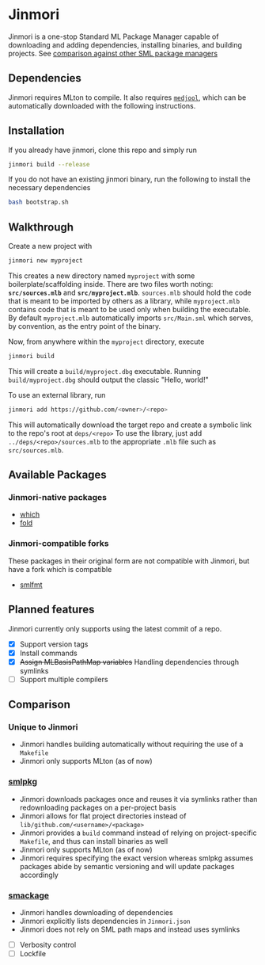 # Jinmori
Jinmori is a one-stop Standard ML Package Manager capable of downloading and adding dependencies, installing binaries, and building projects. See [comparison against other SML package managers](#comparison)

## Dependencies
Jinmori requires MLton to compile.
It also requires [`medjool`](https://github.com/Forthoney/medjool),
which can be automatically downloaded with the following instructions.

## Installation
If you already have jinmori, clone this repo and simply run
```sh
jinmori build --release
```

If you do not have an existing jinmori binary, run the following to install the necessary dependencies
```sh
bash bootstrap.sh
```

## Walkthrough
Create a new project with 
```sh
jinmori new myproject
```
This creates a new directory named `myproject` with some boilerplate/scaffolding inside.
There are two files worth noting: **`src/sources.mlb`** and **`src/myproject.mlb`**.
`sources.mlb` should hold the code that is meant to be imported by others as a library,
while `myproject.mlb` contains code that is meant to be used only when building the executable.
By default `myproject.mlb` automatically imports `src/Main.sml` which serves, by convention,
as the entry point of the binary.

Now, from anywhere within the `myproject` directory, execute 
```sh
jinmori build
```
This will create a `build/myproject.dbg` executable.
Running `build/myproject.dbg` should output the classic "Hello, world!"

To use an external library,
run 
```sh
jinmori add https://github.com/<owner>/<repo>
```
This will automatically download the target repo and create a symbolic link to the repo's root at
`deps/<repo>`
To use the library, just add `../deps/<repo>/sources.mlb` to the appropriate `.mlb` file such as `src/sources.mlb`.

## Available Packages
### Jinmori-native packages
- [which](https://github.com/Forthoney/which)
- [fold](https://github.com/Forthoney/fold)

### Jinmori-compatible forks
These packages in their original form are not compatible with Jinmori,
but have a fork which is compatible
- [smlfmt](https://github.com/Forthoney/smlfmt)

## Planned features
Jinmori currently only supports using the latest commit of a repo.
- [x] Support version tags
- [x] Install commands
- [x] ~~Assign MLBasisPathMap variables~~ Handling dependencies through symlinks
- [ ] Support multiple compilers

## Comparison
### Unique to Jinmori
- Jinmori handles building automatically without requiring the use of a `Makefile`
- Jinmori only supports MLton (as of now)

### [smlpkg](https://github.com/diku-dk/smlpkg)
- Jinmori downloads packages once and reuses it via symlinks rather than redownloading packages on a per-project basis
- Jinmori allows for flat project directories instead of `lib/github.com/<username>/<package>`
- Jinmori provides a `build` command instead of relying on project-specific `Makefile`, and thus can install binaries as well
- Jinmori only supports MLton (as of now)
- Jinmori requires specifying the exact version whereas smlpkg assumes packages abide by semantic versioning and will update packages accordingly

### [smackage](https://github.com/standardml/smackage)
- Jinmori handles downloading of dependencies
- Jinmori explicitly lists dependencies in `Jinmori.json`
- Jinmori does not rely on SML path maps and instead uses symlinks

- [ ] Verbosity control
- [ ] Lockfile 
